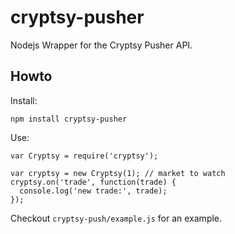 # cryptsy-pusher

Nodejs Wrapper for the Cryptsy Pusher API.

## Howto

Install:

    npm install cryptsy-pusher

Use:

    var Cryptsy = require('cryptsy');

    var cryptsy = new Cryptsy(1); // market to watch
    cryptsy.on('trade', function(trade) {
      console.log('new trade:', trade);
    });

Checkout `cryptsy-push/example.js` for an example.